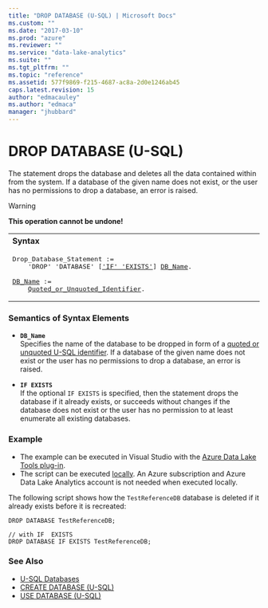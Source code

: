 ```yaml
---
title: "DROP DATABASE (U-SQL) | Microsoft Docs"
ms.custom: ""
ms.date: "2017-03-10"
ms.prod: "azure"
ms.reviewer: ""
ms.service: "data-lake-analytics"
ms.suite: ""
ms.tgt_pltfrm: ""
ms.topic: "reference"
ms.assetid: 577f9869-f215-4687-ac8a-2d0e1246ab45
caps.latest.revision: 15
author: "edmacauley"
ms.author: "edmaca"
manager: "jhubbard"
---
```

# DROP DATABASE (U-SQL)
The statement drops the database and deletes all the data contained within from the system. If a database of the given name does not exist, or the user has no permissions to drop a database, an error is raised.  
  
> [!WARNING]
> **This operation cannot be undone!**
  
<table><th align="left">Syntax</th><tr><td><pre>
Drop_Database_Statement :=                                                                               
    'DROP' 'DATABASE' [<a href="#iff_e">'IF' 'EXISTS'</a>] <a href="#DB_Name">DB_Name</a>.<br />
<a href="#DB_Name">DB_Name</a> :=  
    <a href="u-sql-identifiers.md">Quoted_or_Unquoted_Identifier</a>.
</pre></td></tr></table>
  
### Semantics of Syntax Elements  
-   <a name="DB_Name"></a>**`DB_Name`**   
    Specifies the name of the database to be dropped in form of a [quoted or unquoted U-SQL identifier](u-sql-identifiers.md). If a database of the given name does not exist or the user has no permissions to drop a database, an error is raised.   
  
-   <a name="iff_e"></a>**`IF EXISTS`**   
    If the optional `IF EXISTS` is specified, then the statement drops the database if it already exists, or succeeds without changes if the database does not exist or the user has no permission to at least enumerate all existing databases.  
  
### Example    
- The example can be executed in Visual Studio with the [Azure Data Lake Tools plug-in](https://www.microsoft.com/download/details.aspx?id=49504).  
- The script can be executed [locally](https://docs.microsoft.com/azure/data-lake-analytics/data-lake-analytics-data-lake-tools-get-started#run-u-sql-locally).  An Azure subscription and Azure Data Lake Analytics account is not needed when executed locally.

The following script shows how the `TestReferenceDB` database is deleted if it already exists before it is recreated:  
```
DROP DATABASE TestReferenceDB; 

// with IF  EXISTS
DROP DATABASE IF EXISTS TestReferenceDB; 
```
  
### See Also    
* [U-SQL Databases](u-sql-databases.md)  
* [CREATE DATABASE (U-SQL)](create-database-u-sql.md)
* [USE DATABASE (U-SQL)](use-database-u-sql.md)

